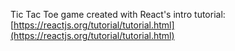 Tic Tac Toe game created with React's intro tutorial: [https://reactjs.org/tutorial/tutorial.html](https://reactjs.org/tutorial/tutorial.html)
